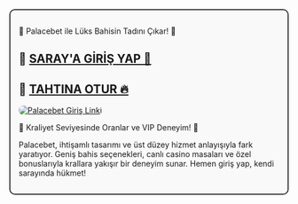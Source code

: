 <div style="border:2px solid #333; padding:15px; border-radius:10px; margin-bottom:20px; background-color:#f9f9f9;">

  <p class="highlight">🏰 Palacebet ile Lüks Bahisin Tadını Çıkar! 👑</p>

  <h2>🔗 <a href="https://cutt.ly/palace2025-giris" target="_blank">SARAY'A GİRİŞ YAP 🏰</a></h2>
  <h2>🔗 <a href="https://cutt.ly/palace2025-giris" target="_blank">TAHTINA OTUR 🔥</a></h2>

  <a href="https://cutt.ly/palace2025-giris" title="Palacebet Giriş">
    <img src="https://i.ibb.co/rG4VdgSv/images-6.jpg" alt="Palacebet Giriş Linki" style="max-width:100%; height:auto; border-radius:8px;">
  </a>

  <p class="highlight">💎 Kraliyet Seviyesinde Oranlar ve VIP Deneyim! 💎</p>

  <p>
    Palacebet, ihtişamlı tasarımı ve üst düzey hizmet anlayışıyla fark yaratıyor.  
    Geniş bahis seçenekleri, canlı casino masaları ve özel bonuslarıyla krallara yakışır bir deneyim sunar.  
    Hemen giriş yap, kendi sarayında hükmet!
  </p>

</div>
